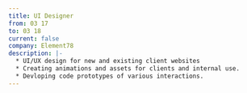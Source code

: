 ```yaml
---
title: UI Designer
from: 03 17
to: 03 18
current: false
company: Element78
description: |-
  * UI/UX design for new and existing client websites
  * Creating animations and assets for clients and internal use.
  * Devloping code prototypes of various interactions.
---
```


